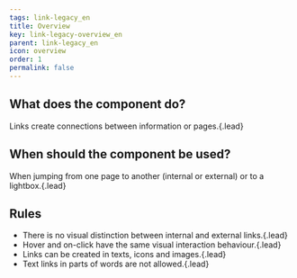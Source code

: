 ```yaml
---
tags: link-legacy_en
title: Overview
key: link-legacy-overview_en
parent: link-legacy_en
icon: overview
order: 1
permalink: false  
---
```


## What does the component do?
Links create connections between information or pages.{.lead}

## When should the component be used?
When jumping from one page to another (internal or external) or to a <sbb-link variant="inline" href="/{{page.lang}}/design-system/legacy/components/dialog">lightbox</sbb-link>.{.lead}

## Rules
* There is no visual distinction between internal and external links.{.lead}
* Hover and on-click have the same visual interaction behaviour.{.lead}
* Links can be created in <sbb-link variant="inline" href="/{{page.lang}}/design-system/legacy/basics/text">texts</sbb-link>, <sbb-link variant="inline" href="/{{page.lang}}/design-system/legacy/basics/icon">icons</sbb-link> and <sbb-link variant="inline" href="/{{page.lang}}/design-system/legacy/basics/images">images</sbb-link>.{.lead}
* Text links in parts of words are not allowed.{.lead}